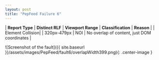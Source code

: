 ```yaml
---
layout: post
title: "PepFeed Failure 6"
---
```

| **Report Type** | **Distinct RLF** | **Viewport Range** | **Classification** | **Reason** |
| Element Collision|  | 320px-479px | NOI | No overlap of content, just DOM coordinates | 

![Screenshot of the fault]({{ site.baseurl }}/assets/images/PepFeed/fault6/overlapWidth399.png){: .center-image }